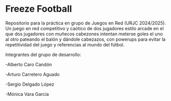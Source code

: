 # Freeze Football

Repositorio para la práctica en grupo de Juegos en Red (URJC 2024/2025). Un juego en red competitivo y caótico de dos jugadores estilo arcade en el que dos jugadores con muñecos cabezones intentan meterse goles el uno al otro pateando el balón y dándole cabezazos, con powerups para evitar la repetitividad del juego y referencias al mundo del fútbol.

Integrantes del grupo de desarrollo:

-Alberto Caro Candón

-Arturo Carretero Aguado

-Sergio Delgado López

-Mónica Vara Garcia
